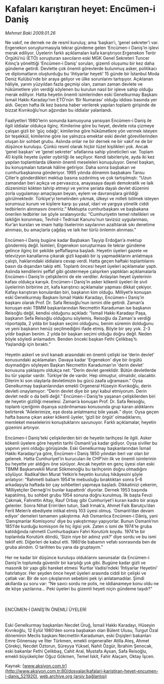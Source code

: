 # Kafaları karıştıran heyet: Encümen-i Daniş

*Mehmet Baki 2009.01.26*

<div class="pNewsDetailMainContent" itemprop="articleBody">
 Ne vakıf, ne dernek ne de resmî kuruluş; ama ‘başkan’ı, ‘genel sekreter’i var. Ergenekon soruşturmasıyla tekrar gündeme gelen ‘Encümen-i Daniş’in işlevi merak ediliyor. Üyelerin farklı açıklamaları kafa karıştırıyor.Ergenekon Terör Örgütü’nü (ETÖ) soruşturan savcıların eski MGK Genel Sekreteri Tuncer Kılınç’a yönelttiği ‘Encümen-i Daniş’ soruları, gizemli oluşumu bir kez daha gündeme getirdi. Devlette çok önemli görevlerde bulunmuş asker, politikacı ve diplomatların oluşturduğu bu ‘ihtiyarlar heyeti’ 15 günde bir İstanbul Moda Deniz Kulübü’nde bir araya geliyor ve ülke sorunlarını tartışıyor. Açıklanan hâliyle, yarım yüzyıldan fazla geçmişi olan, zaman zaman devlete ve hükûmetlere yön verdiği söylenen bu kurulun nasıl bir işleve sahip olduğu merak ediliyor. Hatta heyetin önemli isimlerinden eski Genelkurmay Başkanı İsmail Hakkı Karadayı’nın ETÖ’nün ‘Bir Numarası’ olduğu iddiası basında yer aldı. Geçen hafta ilk kez basına haber verilerek yapılan toplantı girişinde de bizzat Kıvrıkoğlu’nun ağzından bu iddialar yalanlandı.
 <br/>
 <br/>
 Faaliyetleri 1980’lerin sonunda kamuoyuna yansıyan Encümen-i Daniş ile ilgili iddialar oldukça ilginç. Kimilerine göre bu heyet, devlete rota çizmeye çalışan gizli bir ‘güç odağı’, kimilerine göre hükûmetlere yön vermek isteyen bir teşekkül, kimilerine göre ise yalnızca emektar eski devlet görevlilerinden oluşan bir sohbet grubu. Aslında onlar ne bir dernek ne bir vakıf ne de bir düşünce kuruluşu. Çünkü resmî olarak hiçbir tüzel kişilikleri yok. Ancak ‘genel başkan’ ve ‘genel sekreter’ sıfatlarına sahip yöneticileri var. Toplam 40 kişilik heyete üyeler oybirliği ile seçiliyor. Kendi tabirleriyle, ayda iki kez yapılan toplantılarda ülkenin önemli meseleleri konuşuluyor. Genel başkan, bu konuşmaları tutanak hâline getiriyor. Daha sonra başbakan ve cumhurbaşkanına gönderiyor. 1995 yılında dönemin başbakanı Tansu Çiller’e gönderdikleri mektup basına sızdırılmış ve çok tartışılmıştı: “Uzun zamandan beri açıkça ve pervasızca, anayasaya dayalı demokratik ve laik düzenimizi kökten tahrip etmeyi ve yerine şeriata dayalı devlet düzenini zorla uygulamayı amaçlayan beyan, eylem ve davranışlara girildiği görülmektedir. Türkiye’yi temelinden yıkmak, ülkeyi ve milleti bölmek isteyen sorumsuz kurum ve kişilere karşı şu yasal, idari ve yargıya yönelik ciddi tedbirlerin alınmasını öneririz.” Mektupta cumhurbaşkanı ve başbakana önerilen tedbirler ise şöyle sıralanıyordu: “Cumhuriyetin temel nitelikleri ve laikliğin korunması, Tevhid-i Tedrisat Kanunu’nun tavizsiz uygulanması, Kur’an kursları ve imam hatip liselerinin sayılarının azaltılarak sıkı denetime alınması, bu amaçlarla çağdaş ve laik her türlü önlemin alınması.”
 <br/>
 <br/>
 Encümen-i Daniş bugüne kadar Başbakan Tayyip Erdoğan’a mektup göndermiş değil. İsimleri, Ergenekon soruşturması ile tekrar gündeme gelince ilginç bir şekilde şeffaflaşma başladı. Heyetin üyeleri gazete ve televizyon kanallarına çıkarak gizli kapaklı bir iş yapmadıklarını anlatmaya çalıştı, haklarındaki iddialara cevap verdi. Hatta geçen haftaki toplantılarını basın da dışarıdan takip etti. Toplantı öncesi heyet üyeleri açıklamalar yaptı. Aslında kendilerini şeffaf gibi göstermeye çalışırken yaptıkları açıklamalarla Encümen-i Daniş’in çelişkilerini de ele verdiler. Anlaşılan heyet üyelerinin kafası oldukça karışık. Encümen-i Daniş’in asker kökenli üyeleri ile sivil üyelerinin birbirine zıt, kafa karıştırıcı açıklamalar yapması dikkat çekiyor. Kafayı karıştıran konulardan biri, başkanın kim olduğu. Milliyet’e konuşan eski Genelkurmay Başkanı İsmail Hakkı Karadayı, Encümen-i Daniş’in başkanı olarak Prof. Dr. Safa Reisoğlu’nun ismini dile getirdi. Zaman’a konuşan eski TBMM başkanlarından Necmettin Karaduman ise başkanın Reisoğlu değil, kendisi olduğunu açıkladı: “İsmail Hakkı Karadayı Paşa, başkanın Sefa Reisoğlu olduğunu söylemiş. Reisoğlu da Zaman'a verdiği röportajda, 2 yılda bir başkan seçimi olduğunu, benim süremin dolduğunu ve yeni başkanın henüz seçilmediğini ifade etmiş. Böyle bir şey yok. 2-3 yıldır başkan benim. 2 yılda bir başkan seçimi olduğu doğru değil. Neden böyle söyledi anlamadım. Benden önceki başkan Fethi Çelikbaş'tı. Yaşlandığı için bıraktı.”
 <br/>
 <br/>
 Heyetin askerî ve sivil kanadı arasındaki en önemli çelişki ise ‘derin devlet’ konusundaki açıklamaları. Davaya kadar 'Ergenekon' diye bir örgütü duymadığını söyleyen Başkan Necmettin Karaduman'ın 'derin devlet' konusuna yaklaşımı oldukça net: "Derin devlet gereklidir. Bütün devletlerde bu tür yapılar vardır. Türkiye'de de vardır. Hep olmuştur, olmalıdır, olacaktır. Dilerim ki son olaylarla devletimizin bu gücü zaafa uğramasın." Oysa Genelkurmay başkanlarından emekli Orgeneral Hüseyin Kıvrıkoğlu, derin devleti onaylamıyor: “Derin devlet diye bir şeyi kabul etmiyorum. Derin devlet nedir o da belli değil.” Encümen-i Daniş’te yaşanan çelişkilerden biri de heyetin gizliliği meselesi. Zaman’a konuşan Prof. Dr. Safa Reisoğlu, toplantı içeriğinin dışarıya sızdırılmaması konusunda grup kararı aldıklarını belirterek “Ailelerimize, eşe dosta anlatmamız bile yasak.” diyor. Oysa geçen hafta basına çıkan asker kökenli üyeler, ‘gizli bir örgüt’ olmadıklarını, memleket meselelerini konuştuklarını savunuyor. Farklı açıklamalar, heyetin gizemini artırıyor.
 <br/>
 <br/>
 Encümen-i Daniş’teki çelişkilerden biri de heyetin tarihçesi ile ilgili. Asker kökenli üyelere göre heyetin tarihi Osmanlı’ya kadar gidiyor. Oysa siviller bu yapının yeni olduğu görüşünde. Eski Genelkurmay başkanlarından İsmail Hakkı Karadayı’ya göre, Encümen-i Daniş 1850 yılından beri var olan bir gelenek. Hatta Cumhuriyet'in kurucuları ile CHP’nin ilk ve önemli isimlerinin bu heyette yer aldığını öne sürüyor. Ancak heyetin en genç üyesi olan eski TBMM Başkanvekili Murat Sökmenoğlu bu tarihçenin doğru olmadığını söylüyor. Radikal’den Murat Yetkin’e heyetin kuruluş hikâyesini şöyle anlatıyor: “Rahmetli babam 1954’te mebusluğu bıraktıktan sonra 5-6 arkadaşıyla haftada bir çay sohbetleri yapmaya başladı. Dikkatinizi çekerim, ‘Milliyetçiler Derneği’ni bunlar kapattırdı’ diyorlar. Dernek 1953 başında kapatılmış, bu sohbet grubu 1954 sonuna doğru kurulmuş. İlk başta Fevzi Çakmak, Fahrettin Altay, Rauf Orbay gibi Cumhuriyet'i kuran kadro bir araya gelenler. Sonra Nihat Erim’den tutun, Sadi Irmak’a, Ahmet Faik Barutçu’dan Ferit Melen’e ebediyete intikal etmiş 103 üyesi olmuş. ‘Osmanlı’dan devam ediyor’ demeleri tamamen yakıştırma. Adı Osmanlıca Encümen-i Dâniş, yani ‘Danışmanlar Komisyonu’ diye bu yakıştırmayı yapıyorlar. Bunun Osmanlı’nın 1851’de kurduğu komisyon ile hiç ilgisi yok. Zaten o ismi de 1974’te gruba katıldığında rahmetli Cumhurbaşkanı Fahri Korutürk koydu. 1974’te bir toplantıda Korutürk döndü, ‘Sizin niye bir adınız yok?’ diye sordu ve bu ismi teklif etti. Diğerleri de kabul etti. 1980’de babamın vefatı sonrasında ben de gruba alındım. O tarihten bu yana da gruptayım.”
 <br/>
 <br/>
 Her ne kadar bir düşünce kuruluşu olduklarını savunsalar da Encümen-i Daniş’in toplumda güvenilir bir karşılığı yok gibi. Bugüne kadar gizli ve masonik bir yapı gibi hareket etmesi ‘Kurtlar Vadisi’ndeki ‘İhtiyarlar Heyetini’ hatırlatıyor. Her şeyden önce heyet üyeleri arasında ciddi bir çelişki ve çatlak var. Bir de son çıkışlarının sebebini pek iyi anlatamadılar. Şimdi akıllarda şu soru var: “Ne savcı sordu ne polis, ne iddianameye konu oldu ne de köşe yazılarına... Peki üyeleri bu gizemli heyeti niçin gündeme taşıdı?”
 <br/>
 <br/>
 <br/>
 <br/>
 ENCÜMEN-İ DANİŞ’İN ÖNEMLİ ÜYELERİ
 <br/>
 <br/>
 <br/>
 Eski Genelkurmay başkanları Necdet Üruğ, İsmail Hakkı Karadayı, Hüseyin Kıvrıkoğlu, 12 Eylül 1980’den sonra başbakan olan Bülent Ulusu, Turgut Özal döneminin Meclis başkanı Necmettin Karaduman, eski Dışişleri bakanları Emre Gönensay ve İlter Türkmen, emekli orgeneraller Atilla Ateş, Ahmet Çörekçi, Necdet Öztorun, Süreyya Yüksel, Nahit Özgür, İbrahim Şenocak, eski bakanlar Fethi Çelikbaş, Cahit Aral, Mustafa Aysan, Safa Reisoğlu, emekli büyükelçiler Oğuz Gökmen, Temel İskit, Fahir Alaçam, Oktay İşcen.
 <br/>
</div>


Kaynak: [www.aksiyon.com.tr](http://www.aksiyon.com.tr:80/dosyalar/kafalari-karistiran-heyet-encumen-i-danis_521920), [web.archive.org (arşiv bağlantısı)](http://web.archive.org/web/20150514123253/http://www.aksiyon.com.tr:80/dosyalar/kafalari-karistiran-heyet-encumen-i-danis_521920)

